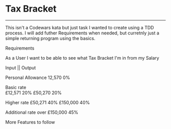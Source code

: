 # Tax Bracket 

***
This isn't a Codewars kata but just task I wanted to create using a TDD process. I will add futher Requirements when needed, but curretnly just a simple returning program using the basics. 

Requirements 

As a User I want to be able to see what Tax Bracket I'm in from my Salary 

Input || Output 

Personal Allowance
12,570   0%

Basic rate	
£12,571  20%
£50,270	 20%

Higher rate
£50,271   40%
£150,000	40%

Additional rate	over 
£150,000	45%

More Features to follow


